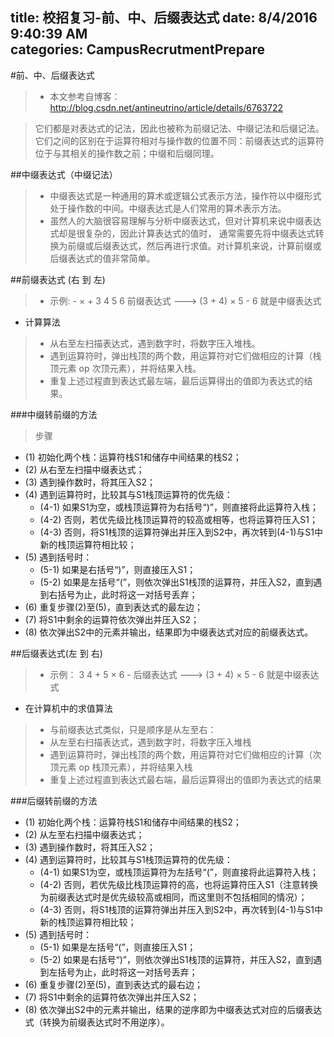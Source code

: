 title: 校招复习-前、中、后缀表达式
date: 8/4/2016 9:40:39 AM    
categories: CampusRecrutmentPrepare
---

#前、中、后缀表达式
>- 本文参考自博客： http://blog.csdn.net/antineutrino/article/details/6763722

>它们都是对表达式的记法，因此也被称为前缀记法、中缀记法和后缀记法。它们之间的区别在于运算符相对与操作数的位置不同：前缀表达式的运算符位于与其相关的操作数之前；中缀和后缀同理。


##中缀表达式（中缀记法）
>- 中缀表达式是一种通用的算术或逻辑公式表示方法，操作符以中缀形式处于操作数的中间。中缀表达式是人们常用的算术表示方法。
>- 虽然人的大脑很容易理解与分析中缀表达式，但对计算机来说中缀表达式却是很复杂的，因此计算表达式的值时，
   通常需要先将中缀表达式转换为前缀或后缀表达式，然后再进行求值。对计算机来说，计算前缀或后缀表达式的值非常简单。

##前缀表达式  (右 到 左)
>- 示例: - × + 3 4 5 6 前缀表达式    ---> (3 + 4) × 5 - 6 就是中缀表达式

- 计算算法
>- 从右至左扫描表达式，遇到数字时，将数字压入堆栈。
>- 遇到运算符时，弹出栈顶的两个数，用运算符对它们做相应的计算（栈顶元素 op 次顶元素），并将结果入栈。
>- 重复上述过程直到表达式最左端，最后运算得出的值即为表达式的结果。

###中缀转前缀的方法
>步骤
- (1) 初始化两个栈：运算符栈S1和储存中间结果的栈S2；
- (2) 从右至左扫描中缀表达式；
- (3) 遇到操作数时，将其压入S2；
- (4) 遇到运算符时，比较其与S1栈顶运算符的优先级：
	- (4-1) 如果S1为空，或栈顶运算符为右括号“)”，则直接将此运算符入栈；
	- (4-2) 否则，若优先级比栈顶运算符的较高或相等，也将运算符压入S1；
	- (4-3) 否则，将S1栈顶的运算符弹出并压入到S2中，再次转到(4-1)与S1中新的栈顶运算符相比较；
- (5) 遇到括号时：
	- (5-1) 如果是右括号“)”，则直接压入S1；
	- (5-2) 如果是左括号“(”，则依次弹出S1栈顶的运算符，并压入S2，直到遇到右括号为止，此时将这一对括号丢弃；
- (6) 重复步骤(2)至(5)，直到表达式的最左边；
- (7) 将S1中剩余的运算符依次弹出并压入S2；
- (8) 依次弹出S2中的元素并输出，结果即为中缀表达式对应的前缀表达式。


##后缀表达式(左 到 右)
>- 示例： 3 4 + 5 × 6 - 后缀表达式   ---> (3 + 4) × 5 - 6 就是中缀表达式

- 在计算机中的求值算法
>- 与前缀表达式类似，只是顺序是从左至右：
>- 从左至右扫描表达式，遇到数字时，将数字压入堆栈
>- 遇到运算符时，弹出栈顶的两个数，用运算符对它们做相应的计算（次顶元素 op 栈顶元素），并将结果入栈
>- 重复上述过程直到表达式最右端，最后运算得出的值即为表达式的结果

###后缀转前缀的方法
- (1) 初始化两个栈：运算符栈S1和储存中间结果的栈S2；
- (2) 从左至右扫描中缀表达式；
- (3) 遇到操作数时，将其压入S2；
- (4) 遇到运算符时，比较其与S1栈顶运算符的优先级：
	- (4-1) 如果S1为空，或栈顶运算符为左括号“(”，则直接将此运算符入栈；
	- (4-2) 否则，若优先级比栈顶运算符的高，也将运算符压入S1（注意转换为前缀表达式时是优先级较高或相同，而这里则不包括相同的情况）；
	- (4-3) 否则，将S1栈顶的运算符弹出并压入到S2中，再次转到(4-1)与S1中新的栈顶运算符相比较；
- (5) 遇到括号时：
	- (5-1) 如果是左括号“(”，则直接压入S1；
	- (5-2) 如果是右括号“)”，则依次弹出S1栈顶的运算符，并压入S2，直到遇到左括号为止，此时将这一对括号丢弃；
- (6) 重复步骤(2)至(5)，直到表达式的最右边；
- (7) 将S1中剩余的运算符依次弹出并压入S2；
- (8) 依次弹出S2中的元素并输出，结果的逆序即为中缀表达式对应的后缀表达式（转换为前缀表达式时不用逆序）。